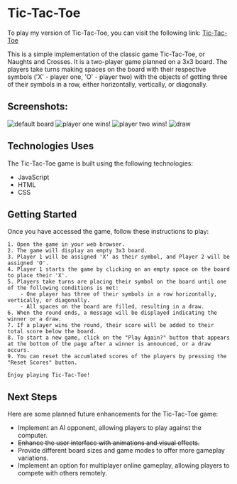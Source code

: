 # Tic-Tac-Toe

To play my version of Tic-Tac-Toe, you can visit the following link: [Tic-Tac-Toe](https://papa-fish.github.io/tic-tac-toe/)

This is a simple implementation of the classic game Tic-Tac-Toe, or Naughts and Crosses. It is a two-player game planned on a 3x3 board. The players take turns making spaces on the board with their respective symbols ('X' - player one, 'O' - player two) with the objects of getting three of their symbols in a row, either horizontally, vertically, or diagonally.

## Screenshots:

![default board](screenshots/Screenshot%202023-06-09%20at%2007.59.20.png)
![player one wins!](screenshots/Screenshot%202023-06-09%20at%2007.59.36.png)
![player two wins!](screenshots/Screenshot%202023-06-09%20at%2007.59.52.png)
![draw](screenshots/Screenshot%202023-06-09%20at%2008.00.32.png)

## Technologies Uses

The Tic-Tac-Toe game is built using the following technologies:

- JavaScript
- HTML
- CSS

## Getting Started

Once you have accessed the game, follow these instructions to play:

    1. Open the game in your web browser.
    2. The game will display an empty 3x3 board.
    3. Player 1 will be assigned 'X' as their symbol, and Player 2 will be assigned 'O'.
    4. Player 1 starts the game by clicking on an empty space on the board to place their 'X'.
    5. Players take turns are placing their symbol on the board until one of the following conditions is met:
        - One player has three of their symbols in a row horizontally, vertically, or diagonally.
        - All spaces on the board are filled, resulting in a draw.
    6. When the round ends, a message will be displayed indicating the winner or a draw.
    7. If a player wins the round, their score will be added to their total score below the board.
    8. To start a new game, click on the "Play Again?" button that appears at the bottom of the page after a winner is announced, or a draw occurs.
    9. You can reset the accumlated scores of the players by pressing the "Reset Scores" button.

    Enjoy playing Tic-Tac-Toe!

## Next Steps

Here are some planned future enhancements for the Tic-Tac-Toe game:

- Implement an AI opponent, allowing players to play against the computer.
- ~~Enhance the user interface with animations and visual effects.~~
- Provide different board sizes and game modes to offer more gameplay variations.
- Implement an option for multiplayer online gameplay, allowing players to compete with others remotely.